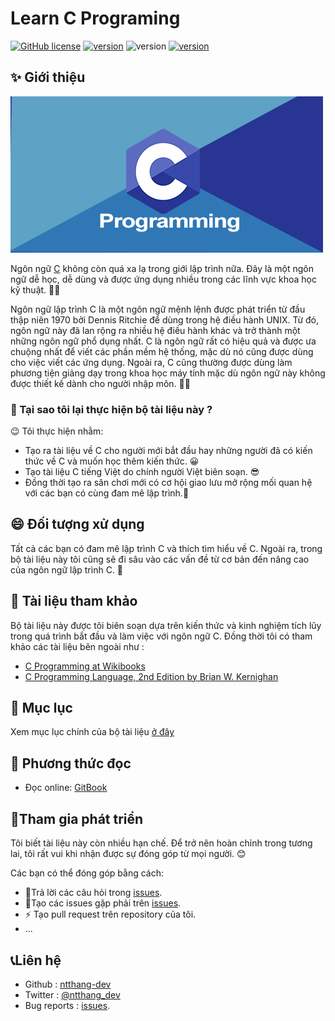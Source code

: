 # Learn C Programing

[![GitHub license](https://img.shields.io/github/license/ntthang-dev/Learn-C-programming-vi)](https://github.com/ntthang-dev/Learn-C-programming-vi/blob/master/LICENSE) [![version](https://img.shields.io/github/contributors/ntthang-dev/Learn-C-programming-vi)](./#tham-gia-phát-triển) ![version](https://img.shields.io/github/last-commit/ntthang-dev/Learn-C-programming-vi) [![version](https://img.shields.io/github/issues-raw/ntthang-dev/Learn-C-programming-vi)](https://github.com/ntthang-dev/Learn-C-programming-vi/issues)

## ✨ Giới thiệu

![](.gitbook/assets/c-programming-online-training-nareshit.jpg)

Ngôn ngữ [C](https://bitly.com.vn/kjx298) không còn quá xa lạ trong giới lập trình nữa. Đây là một ngôn ngữ dễ học, dễ dùng và được ứng dụng nhiều trong các lĩnh vực khoa học kỹ thuật. 👩‍💻

Ngôn ngữ lập trình C là một ngôn ngữ mệnh lệnh được phát triển từ đầu thập niên 1970 bởi Dennis Ritchie để dùng trong hệ điều hành UNIX. Từ đó, ngôn ngữ này đã lan rộng ra nhiều hệ điều hành khác và trở thành một những ngôn ngữ phổ dụng nhất. C là ngôn ngữ rất có hiệu quả và được ưa chuộng nhất để viết các phần mềm hệ thống, mặc dù nó cũng được dùng cho việc viết các ứng dụng. Ngoài ra, C cũng thường được dùng làm phương tiện giảng dạy trong khoa học máy tính mặc dù ngôn ngữ này không được thiết kế dành cho người nhập môn. 👨‍💻

### 🤔 Tại sao tôi lại thực hiện bộ tài liệu này ?

😉 Tôi thực hiện nhằm:

* Tạo ra tài liệu về C cho người mới bắt đầu hay những người đã có kiến thức về C và muốn học thêm kiến thức. 😀
* Tạo tài liệu C tiếng Việt do chính người Việt biên soạn. 😎
* Đồng thời tạo ra sân chơi mới có cơ hội giao lưu mở rộng mối quan hệ với các bạn có cùng đam mê lập trình.🥳

## 😄 Đối tượng xử dụng

Tất cả các bạn có đam mê lập trình C và thích tìm hiểu về C. Ngoài ra, trong bộ tài liệu này tôi cũng sẽ đi sâu vào các vấn đề từ cơ bản đến nâng cao của ngôn ngữ lập trình C. 🤗

## 📰 Tài liệu tham khảo

Bộ tài liệu này được tôi biên soạn dựa trên kiến thức và kinh nghiệm tích lũy trong quá trình bắt đầu và làm việc với ngôn ngữ C. Đồng thời tôi có tham khảo các tài liệu bên ngoài như :

* [C Programming at Wikibooks](https://en.wikibooks.org/wiki/C_Programming/Why_learn_C%3F)
* [C Programming Language, 2nd Edition by Brian W. Kernighan](https://www.amazon.com/Programming-Language-2nd-Brian-Kernighan/dp/0131103628)

## 📒 Mục lục

Xem mục lục chính của bộ tài liệu [ở đây](https://github.com/ntthang-dev/Learn-C-programming-vi/tree/64139a2a0b5c93e53db229200f48af1420ae3b8c/SUMARY.md)

## 💎 Phương thức đọc

* Đọc online: [GitBook](https://ntthang-dev.gitbook.io/learn-c-programming-vi/)

## 🚀Tham gia phát triển

Tôi biết tài liệu này còn nhiều hạn chế. Để trở nên hoàn chỉnh trong tương lai, tôi rất vui khi nhận được sự đóng góp từ mọi người. 😊

Các bạn có thể đóng góp bằng cách:

* 📇Trả lời các câu hỏi trong [issues](https://github.com/ntthang-dev/Learn-C-programming-vi/issues).
* 🚩Tạo các issues gặp phải trên [issues](https://github.com/ntthang-dev/Learn-C-programming-vi/issues).
* ⚡ Tạo pull request trên repository của tôi.
* ...

## 📞Liên hệ

* Github : [ntthang-dev](https://github.com/ntthang-dev)
* Twitter : [@ntthang\_dev](https://twitter.com/ntthang_dev)
* Bug reports : [issues](https://github.com/ntthang-dev/Learn-C-programming-vi/issues).


